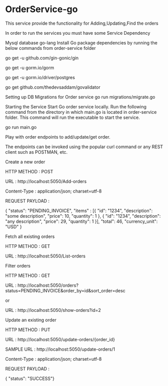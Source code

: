 # OrderService-go

This service provide the functionality for Adding,Updating,Find the orders

In order to run the services you must have some Service Dependency

Mysql database 
go-lang
Install Go package dependencies by running the below commands from order-service folder

go get -u github.com/gin-gonic/gin

go get -u gorm.io/gorm

go get -u gorm.io/driver/postgres

go get github.com/thedevsaddam/govalidator

Setting up DB Migrations for Order service
go run migrations/migrate.go

Starting the Service
Start Go order service locally. Run the following command from the directory in which main.go is located in order-service folder. This command will run the executable to start the service.

go run main.go

Play with order endpoints to add/update/get order.

The endpoints can be invoked using the popular curl command or any REST client such as POSTMAN, etc.

Create a new order

HTTP METHOD : POST

URL : http://localhost:5050/Add-orders

Content-Type : application/json; charset=utf-8

REQUEST PAYLOAD :

{ "status": "PENDING_INVOICE", "items" : [{ "id": "1234", "description": "some description", "price": 10, "quantity": 1 }, { "id": "1234", "description": "any description", "price": 29, "quantity": 1 }], "total": 46, "currency_unit": "USD" }

Fetch all existing orders

HTTP METHOD : GET

URL : http://localhost:5050/List-orders

Filter orders

HTTP METHOD : GET

URL : http://localhost:5050/orders?status=PENDING_INVOICE&order_by=id&sort_order=desc

or

URL : http://localhost:5050/show-orders?id=2

Update an existing order

HTTP METHOD : PUT

URL : http://localhost:5050/update-orders/{order_id}

SAMPLE URL : http://localhost:5050/update-orders/1

Content-Type : application/json; charset=utf-8

REQUEST PAYLOAD :

{ "status": "SUCCESS"}
